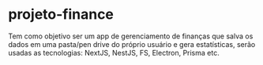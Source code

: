 # projeto-finance
 Tem como objetivo ser um app de gerenciamento de finanças que salva os dados em uma pasta/pen drive do próprio usuário e gera estatísticas, serão usadas as tecnologias: NextJS, NestJS, FS, Electron, Prisma etc.
